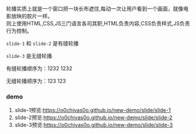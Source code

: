 轮播实质上就是一个窗口把一块长布遮住,每动一次让用户看到一个画面，就像电影放映的胶片一样。  
则上使用HTML,CSS,JS三门语言各司其职,HTML负责内容,CSS负责样式,JS负责行为控制。  

`slide-1` 和 `slide-2` 是有缝轮播  

`slide-3` 是无缝轮播  

有缝轮播顺序为：1232 1232  
  
无缝轮播顺序为：123 123  

### demo
1. slide-1预览:https://o0chivas0o.github.io/new-demo/slide/slide-1
2. slide-2预览:https://o0chivas0o.github.io/new-demo/slide/slide-2
3. slide-3预览:https://o0chivas0o.github.io/new-demo/slide/slide-3